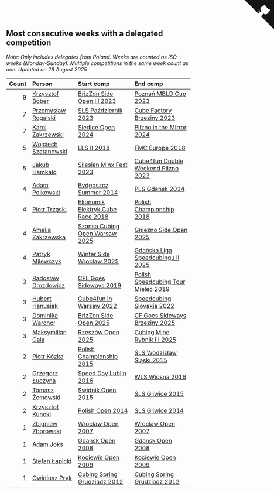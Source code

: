 ## Most consecutive weeks with a delegated competition

*Note: Only includes delegates from Poland. Weeks are counted as ISO weeks (Monday-Sunday). Multiple competitions in the same week count as one.*
*Updated on 28 August 2025*

| Count | Person | Start comp | End comp |
| ---: | :--- | :--- | :--- |
| 9 | [Krzysztof Bober](https://www.worldcubeassociation.org/persons/2013BOBE01) | [BrizZon Side Open III 2023](https://www.worldcubeassociation.org/competitions/BrizZonSideOpenIII2023) | [Poznań MBLD Cup 2023](https://www.worldcubeassociation.org/competitions/PoznanMBLDCup2023) |
| 7 | [Przemysław Rogalski](https://www.worldcubeassociation.org/persons/2013ROGA02) | [SLS Październik 2023](https://www.worldcubeassociation.org/competitions/SLSPazdziernik2023) | [Cube Factory Brzeziny 2023](https://www.worldcubeassociation.org/competitions/CubeFactoryBrzeziny2023) |
| 7 | [Karol Zakrzewski](https://www.worldcubeassociation.org/persons/2014ZAKR01) | [Siedlce Open 2024](https://www.worldcubeassociation.org/competitions/SiedlceOpen2024) | [Pilzno in the Mirror 2024](https://www.worldcubeassociation.org/competitions/PilznointheMirror2024) |
| 5 | [Wojciech Szatanowski](https://www.worldcubeassociation.org/persons/2011SZAT01) | [LLS II 2018](https://www.worldcubeassociation.org/competitions/LLSII2018) | [FMC Europe 2018](https://www.worldcubeassociation.org/competitions/FMCEurope2018) |
| 5 | [Jakub Hamkało](https://www.worldcubeassociation.org/persons/2018HAMK01) | [Silesian Minx Fest 2023](https://www.worldcubeassociation.org/competitions/SilesianMinxFest2023) | [Cube4fun Double Weekend Pilzno 2023](https://www.worldcubeassociation.org/competitions/Cube4funDWPilzno2023) |
| 4 | [Adam Polkowski](https://www.worldcubeassociation.org/persons/2007POLK01) | [Bydgoszcz Summer 2014](https://www.worldcubeassociation.org/competitions/BydgoszczSummer2014) | [PLS Gdańsk 2014](https://www.worldcubeassociation.org/competitions/PLSGdansk2014) |
| 4 | [Piotr Trząski](https://www.worldcubeassociation.org/persons/2012TRZA01) | [Ekonomik Elektryk Cube Race 2018](https://www.worldcubeassociation.org/competitions/EkonomikElektrykCubeRace2018) | [Polish Championship 2018](https://www.worldcubeassociation.org/competitions/PolishChampionship2018) |
| 4 | [Amelia Zakrzewska](https://www.worldcubeassociation.org/persons/2012ZAKR01) | [Szansa Cubing Open Warsaw 2025](https://www.worldcubeassociation.org/competitions/SzansaCubingOpenWarsaw2025) | [Gniezno Side Open 2025](https://www.worldcubeassociation.org/competitions/GnieznoSideOpen2025) |
| 4 | [Patryk Milewczyk](https://www.worldcubeassociation.org/persons/2014MILE01) | [Winter Side Wrocław 2025](https://www.worldcubeassociation.org/competitions/WinterSideWroclaw2025) | [Gdańska Liga Speedcubingu II 2025](https://www.worldcubeassociation.org/competitions/GLSII2025) |
| 3 | [Radosław Drozdowicz](https://www.worldcubeassociation.org/persons/2012DROZ02) | [CFL Goes Sideways 2019](https://www.worldcubeassociation.org/competitions/CFLGoesSideways2019) | [Polish Speedcubing Tour Mielec 2019](https://www.worldcubeassociation.org/competitions/PolishSpeedcubingTourMielec2019) |
| 3 | [Hubert Hanusiak](https://www.worldcubeassociation.org/persons/2013HANU01) | [Cube4fun in Warsaw 2022](https://www.worldcubeassociation.org/competitions/Cube4funWarsaw2022) | [Speedcubing Slovakia 2022](https://www.worldcubeassociation.org/competitions/SpeedcubingSlovakia2022) |
| 3 | [Dominika Warchoł](https://www.worldcubeassociation.org/persons/2021WARC01) | [BrizZon Side Open 2025](https://www.worldcubeassociation.org/competitions/BrizZonSideOpen2025) | [CF Goes Sideways Brzeziny 2025](https://www.worldcubeassociation.org/competitions/CFGoesSidewaysBrzeziny2025) |
| 3 | [Maksymilian Gala](https://www.worldcubeassociation.org/persons/2022GALA01) | [Rzeszów Open 2025](https://www.worldcubeassociation.org/competitions/RzeszowOpen2025) | [Cubing Mine Rybnik III 2025](https://www.worldcubeassociation.org/competitions/CubingMineRybnikIII2025) |
| 2 | [Piotr Kózka](https://www.worldcubeassociation.org/persons/2005KOZK01) | [Polish Championship 2015](https://www.worldcubeassociation.org/competitions/PolishChampionship2015) | [ŚLS Wodzisław Śląski 2015](https://www.worldcubeassociation.org/competitions/SLSWodzislawSlaski2015) |
| 2 | [Grzegorz Łuczyna](https://www.worldcubeassociation.org/persons/2005LUCZ01) | [Speed Day Lublin 2016](https://www.worldcubeassociation.org/competitions/SpeedDayLublin2016) | [WLS Wiosna 2016](https://www.worldcubeassociation.org/competitions/WLSWiosna2016) |
| 2 | [Tomasz Żołnowski](https://www.worldcubeassociation.org/persons/2005ZOLN01) | [Świdnik Open 2015](https://www.worldcubeassociation.org/competitions/SwidnikOpen2015) | [ŚLS Gliwice 2015](https://www.worldcubeassociation.org/competitions/SLSGliwice2015) |
| 2 | [Krzysztof Kuncki](https://www.worldcubeassociation.org/persons/2010KUNC01) | [Polish Open 2014](https://www.worldcubeassociation.org/competitions/PolishOpen2014) | [SLS Gliwice 2014](https://www.worldcubeassociation.org/competitions/SLSGliwice2014) |
| 1 | [Zbigniew Zborowski](https://www.worldcubeassociation.org/persons/2003ZBOR02) | [Wroclaw Open 2007](https://www.worldcubeassociation.org/competitions/WroclawOpen2007) | [Wroclaw Open 2007](https://www.worldcubeassociation.org/competitions/WroclawOpen2007) |
| 1 | [Adam Joks](https://www.worldcubeassociation.org/persons/2005JOKS01) | [Gdansk Open 2008](https://www.worldcubeassociation.org/competitions/GdanskOpen2008) | [Gdansk Open 2008](https://www.worldcubeassociation.org/competitions/GdanskOpen2008) |
| 1 | [Stefan Łapicki](https://www.worldcubeassociation.org/persons/2006LAPI01) | [Kociewie Open 2009](https://www.worldcubeassociation.org/competitions/KociewieOpen2009) | [Kociewie Open 2009](https://www.worldcubeassociation.org/competitions/KociewieOpen2009) |
| 1 | [Owidiusz Pryk](https://www.worldcubeassociation.org/persons/2008PRYK01) | [Cubing Spring Grudziadz 2012](https://www.worldcubeassociation.org/competitions/CubingSpringGrudziadz2012) | [Cubing Spring Grudziadz 2012](https://www.worldcubeassociation.org/competitions/CubingSpringGrudziadz2012) |


<a href="https://github.com/maxidragon/wca_statistics_pl" class="github-corner" aria-label="View source on Github"><svg width="80" height="80" viewBox="0 0 250 250" style="fill:#151513; color:#fff; position: absolute; top: 0; border: 0; right: 0;" aria-hidden="true"><path d="M0,0 L115,115 L130,115 L142,142 L250,250 L250,0 Z"></path><path d="M128.3,109.0 C113.8,99.7 119.0,89.6 119.0,89.6 C122.0,82.7 120.5,78.6 120.5,78.6 C119.2,72.0 123.4,76.3 123.4,76.3 C127.3,80.9 125.5,87.3 125.5,87.3 C122.9,97.6 130.6,101.9 134.4,103.2" fill="currentColor" style="transform-origin: 130px 106px;" class="octo-arm"></path><path d="M115.0,115.0 C114.9,115.1 118.7,116.5 119.8,115.4 L133.7,101.6 C136.9,99.2 139.9,98.4 142.2,98.6 C133.8,88.0 127.5,74.4 143.8,58.0 C148.5,53.4 154.0,51.2 159.7,51.0 C160.3,49.4 163.2,43.6 171.4,40.1 C171.4,40.1 176.1,42.5 178.8,56.2 C183.1,58.6 187.2,61.8 190.9,65.4 C194.5,69.0 197.7,73.2 200.1,77.6 C213.8,80.2 216.3,84.9 216.3,84.9 C212.7,93.1 206.9,96.0 205.4,96.6 C205.1,102.4 203.0,107.8 198.3,112.5 C181.9,128.9 168.3,122.5 157.7,114.1 C157.9,116.9 156.7,120.9 152.7,124.9 L141.0,136.5 C139.8,137.7 141.6,141.9 141.8,141.8 Z" fill="currentColor" class="octo-body"></path></svg></a><style>.github-corner:hover .octo-arm{animation:octocat-wave 560ms ease-in-out}@keyframes octocat-wave{0%,100%{transform:rotate(0)}20%,60%{transform:rotate(-25deg)}40%,80%{transform:rotate(10deg)}}@media (max-width:500px){.github-corner:hover .octo-arm{animation:none}.github-corner .octo-arm{animation:octocat-wave 560ms ease-in-out}}</style>
